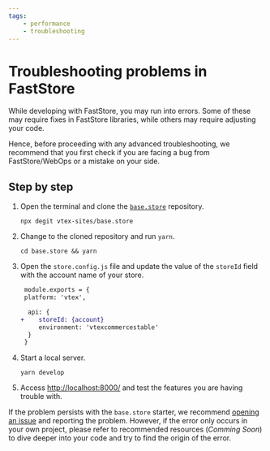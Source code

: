 ```yaml
---
tags: 
    - performance
    - troubleshooting
---
```


# Troubleshooting problems in FastStore

While developing with FastStore, you may run into errors. Some of these may require fixes in FastStore libraries, while others may require adjusting your code. 

Hence, before proceeding with any advanced troubleshooting, we recommend that you first check if you are facing a bug from FastStore/WebOps or a mistake on your side.

## Step by step

1. Open the terminal and clone the [`base.store`](https://github.com/vtex-sites/base.store) repository.
    ```
    npx degit vtex-sites/base.store
    ```
2. Change to the cloned repository and run `yarn`.
    ```
    cd base.store && yarn
    ```
3. Open the `store.config.js` file and update the value of the `storeId` field with the account name of your store.
    ```diff
     module.exports = {
     platform: 'vtex',

      api: {
    +    storeId: {account}
         environment: 'vtexcommercestable'
      }
     }
    ```
4. Start a local server.
    ```
    yarn develop
    ```
5. Access [http://localhost:8000/](http://localhost:8000/) and test the features you are having trouble with.

If the problem persists with the `base.store` starter, we recommend [opening an issue](https://github.com/vtex/faststore/issues/new/choose) and reporting the problem. However, if the error only occurs in your own project, please refer to recommended resources (*Comming Soon*) to dive deeper into your code and try to find the origin of the error.